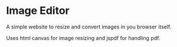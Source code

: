 # Image Editor
A simple website to resize and convert images in you browser itself.

Uses html canvas for image resizing and jspdf for handling pdf.
